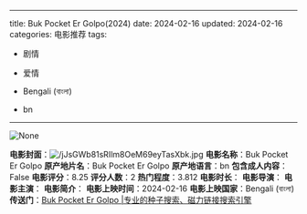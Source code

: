 
---
title: Buk Pocket Er Golpo(2024)
date: 2024-02-16
updated: 2024-02-16
categories: 电影推荐
tags:

- 剧情
- 爱情

- Bengali (বাংলা)
- bn
---

<img src="https://image.tmdb.org/t/p/originalNone" alt="None" title="None">

**电影封面**：<img src="https://image.tmdb.org/t/p/w200/jJsGWb81sRIlm8OeM69eyTasXbk.jpg" alt="/jJsGWb81sRIlm8OeM69eyTasXbk.jpg" title="/jJsGWb81sRIlm8OeM69eyTasXbk.jpg">
**电影名称**：Buk Pocket Er Golpo
**原产地片名**：Buk Pocket Er Golpo
**原产地语言**：bn
**包含成人内容**：False
**电影评分**：8.25
**评分人数**：2
**热门程度**：3.812
**电影时长**：
**电影导演**：
**电影主演**：
**电影简介**：
**电影上映时间**：2024-02-16
**电影上映国家**：Bengali (বাংলা)
**传送门**：[Buk Pocket Er Golpo |专业的种子搜索、磁力链接搜索引擎](https://movie.amd794.com:2083/?search=Buk%20Pocket%20Er%20Golpo&ordering=&mode=match_phrase&page_size=10&page=1)

